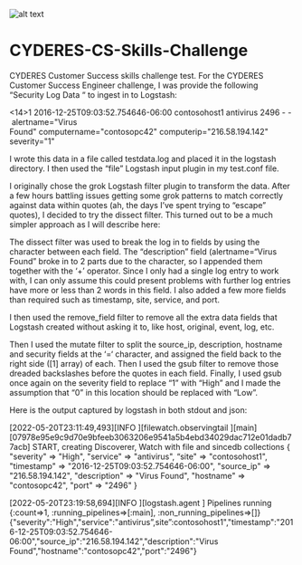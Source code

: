 ![alt text](http://url/to/img.png)

# CYDERES-CS-Skills-Challenge
CYDERES Customer Success skills challenge test.
For the CYDERES Customer Success Engineer challenge, I was provide the following “Security Log Data “ to ingest in to Logstash:

<14>1 2016-12-25T09:03:52.754646-06:00 contosohost1 antivirus 2496 - - alertname="Virus Found" computername="contosopc42" computerip="216.58.194.142" severity="1" 

I wrote this data in a file called testdata.log and placed it in the logstash directory.  I then used the “file” Logstash input plugin in my test.conf file.

I originally chose the grok Logstash filter plugin to transform the data.  After a few hours battling issues getting some grok patterns to match correctly against data within quotes (ah, the days I’ve spent trying to “escape” quotes), I decided to try the dissect filter.
This turned out to be a much simpler approach as I will describe here:

The dissect  filter was used to break the log in to fields by using the <space> character between each field.  The “description” field (alertname=“Virus Found” broke in to 2 parts due to the <space> character, so I appended them together with the ‘+’ operator.  Since I only had a single log entry to work with, I can only assume this could present problems with further log entries have more or less than 2 words in this field.
I also added a few more fields than required such as timestamp, site, service, and port.

I then used the remove_field filter to remove all the extra data fields that Logstash created without asking it to, like host, original, event, log, etc.

Then I used the mutate filter to split the source_ip, description, hostname and security fields at the ‘=‘ character, and assigned the field back to the right side ([1] array) of each. Then I used the gsub filter to remove those dreaded backslashes before the quotes in each field.
Finally, I used gsub once again on the severity field to replace “1” with “High” and I made the assumption that “0” in this location should be replaced with “Low”.

Here is the output captured by logstash in both stdout and json:

[2022-05-20T23:11:49,493][INFO ][filewatch.observingtail  ][main][07978e95e9c9d70e9bfeeb3063206e9541a5b4ebd34029dac712e01dadb77acb] START, creating Discoverer, Watch with file and sincedb collections
{
       "severity" => "High",
        "service" => "antivirus",
           “site" => "contosohost1",
      "timestamp" => "2016-12-25T09:03:52.754646-06:00",
      "source_ip" => "216.58.194.142",
    "description" => "Virus Found",
       "hostname" => "contosopc42",
           "port" => "2496"
}

[2022-05-20T23:19:58,694][INFO ][logstash.agent           ] Pipelines running {:count=>1, :running_pipelines=>[:main], :non_running_pipelines=>[]}
{"severity":"High","service":"antivirus”,site”:contosohost1","timestamp":"2016-12-25T09:03:52.754646-06:00","source_ip":"216.58.194.142","description":"Virus Found","hostname":"contosopc42","port":"2496"}
